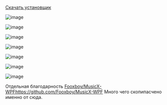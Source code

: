 [Скачать установщик](https://github.com/MaKrotos/Music-M/releases/download/0.1.5.2/Setup.VK.M.exe)

![image](https://github.com/MaKrotos/Music-M/assets/43302537/93245f91-77e8-4bd7-aea4-0969251bdd11)

![image](https://github.com/MaKrotos/Music-M/assets/43302537/71232814-03f8-4751-965d-ce24da090672)

![image](https://github.com/MaKrotos/Music-M/assets/43302537/682c2a15-760b-4d7c-a57b-3413491e7a5e)

![image](https://github.com/MaKrotos/Music-M/assets/43302537/ceb23485-b442-4be4-b47a-eb5ea9f9b6b7)

![image](https://github.com/MaKrotos/Music-M/assets/43302537/4e3fc394-40f3-401e-a172-518025c984e1)

![image](https://github.com/MaKrotos/Music-M/assets/43302537/afd7b8b6-e0c1-467d-b451-58f8f61b9537)

![image](https://github.com/MaKrotos/Music-M/assets/43302537/5582b44b-0c42-4cf7-bb0c-955e8c69bbb7)


Отдельная благодарность [Fooxboy/MusicX-WPF](https://github.com/Fooxboy/MusicX-WPF)https://github.com/Fooxboy/MusicX-WPF
Много чего скопипасчено именно от сюда.
